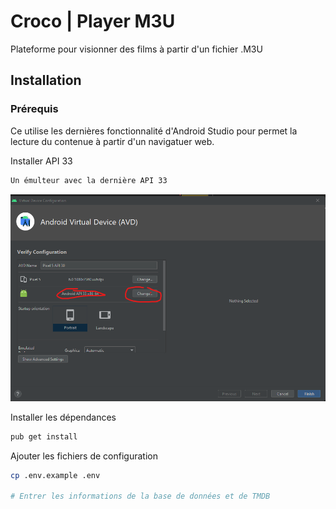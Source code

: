# Croco | Player M3U

Plateforme pour visionner des films à partir d'un fichier .M3U

## Installation

### Prérequis

Ce utilise les dernières fonctionnalité d'Android Studio pour permet la lecture du contenue à partir d'un navigatuer web.

Installer API 33

```bash
Un émulteur avec la dernière API 33
```

![Screenshot](dev/AndroidStudio.png)

Installer les dépendances

```bash
pub get install
```

Ajouter les fichiers de configuration

```bash
cp .env.example .env

# Entrer les informations de la base de données et de TMDB
```
